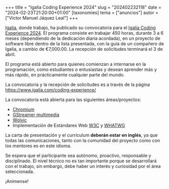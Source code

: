 +++
title = "Igalia Coding Experience 2024"
slug = "202402232118"
date = "2024-02-23T21:20:00+01:00"
[taxonomies]
tema = ["anuncios"]
autor = ["Víctor Manuel Jáquez Leal"]
+++

[Igalia](https://www.igalia.com), donde trabajo, ha publicado su convocatoria
para el [Igalia Coding Experience
2024](https://www.igalia.com/2024/02/21/Igalia-2024-Coding-Experience-Open-for-Applications.html).
El programa consiste en trabajar 450 horas, durante 3 a 6 meses (dependiendo de
la dedicación diaria acordada), en un proyecto de software libre dentro de la
lista presentada, con la guía de un compañero de Igalia, a cambio de €7,000.00.
La recepción de solicitudes terminará el 3 de abril.

El programa está abierto para quienes comienzan a internarse en la programación,
como estudiantes o entusiastas y desean aprender más y más rápido, en
prácticamente cualquier parte del mundo.

La convocatoria y la recepción de solicitudes es a través de la página
<https://www.igalia.com/coding-experience/>

La convocatoria está abierta para las siguientes áreas/proyectos:

* [Chromium](https://www.chromium.org/Home/)
* [GStreamer multimedia](https://gstreamer.freedesktop.org/)
* [Wolvic](https://wolvic.com/)
* Implementación de Estándares Web [W3C](https://www.w3.org/) y
  [WHATWG](https://whatwg.org/)

La carta de presentación y el currículum **deberán estar en inglés**, ya que
todas las comunicaciones, tanto con la comunidad del proyecto como con los
mentores es en este idioma.

Se espera que el participante sea autónomo, proactivo, responsable y
disciplinado. El nivel técnico no es tan importante porque se desarrollará con
el trabajo, sin embargo, debe haber un interés y curiosidad por el área
seleccionada.

¡Anímense!
